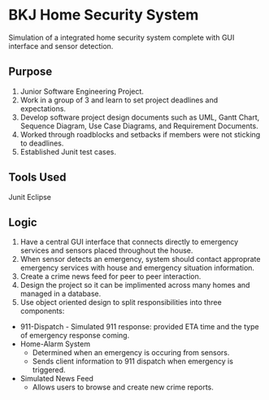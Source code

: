 # BKJ Home Security System
Simulation of a integrated home security system complete with GUI interface and sensor detection.

## Purpose
1. Junior Software Engineering Project.
2. Work in a group of 3 and learn to set project deadlines and expectations.
3. Develop software project design documents such as UML, Gantt Chart, Sequence Diagram, Use Case Diagrams, and Requirement Documents.
4. Worked through roadblocks and setbacks if members were not sticking to deadlines.
5. Established Junit test cases.

## Tools Used
Junit
Eclipse

## Logic
1. Have a central GUI interface that connects directly to emergency services and sensors placed throughout the house.
2. When sensor detects an emergency, system should contact approprate emergency services with house and emergency situation information.
3. Create a crime news feed for peer to peer interaction.
4. Design the project so it can be implimented across many homes and managed in a database.
5. Use object oriented design to split responsibilities into three components:
- 911-Dispatch
		- Simulated 911 response: provided ETA time and the type of emergency response coming.
- Home-Alarm System
    - Determined when an emergency is occuring from sensors.
    - Sends client information to 911 dispatch when emergency is triggered.
- Simulated News Feed
    - Allows users to browse and create new crime reports.

